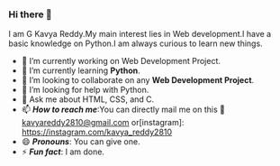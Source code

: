 ### Hi there 👋

I am G Kavya Reddy.My main interest lies in Web development.I have a basic knowledge on Python.I am always curious to learn new things.


- 🔭 I’m currently working on Web Development Project.
- 🌱 I’m currently learning **Python**.
- 👯 I’m looking to collaborate on any **Web Development Project**.
- 🤔 I’m looking for help with Python.
- 💬 Ask me about HTML, CSS, and C.
- 📫 ***How to reach me***:You can directly mail me on this :information_desk_person: [kavyareddy2810@gmail.com](mailto:kavyareddy2810@gmail.com) or[instagram]: https://instagram.com/kavya_reddy2810
- 😄 ***Pronouns***: You can give one.
- ⚡ ***Fun fact***: I am done.

